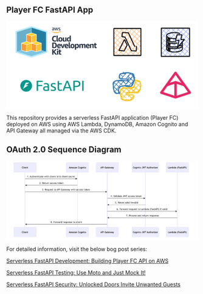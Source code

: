 ## Player FC FastAPI App

![](FastAPIOnAWS.png)

This repository provides a serverless FastAPI application (Player FC) deployed on AWS using AWS Lambda, DynamoDB, Amazon Cognito and API Gateway all managed via the AWS CDK.

## OAuth 2.0 Sequence Diagram

![](SequenceDiagram.png)

For detailed information, visit the below bog post series:

[Serverless FastAPI Development: Building Player FC API on AWS](https://adrianthegreat.com/2025/01/06/Serverless-FastAPI-Development-Building-Player-FC-API-on-AWS/)

[Serverless FastAPI Testing: Use Moto and Just Mock It!](https://adrianthegreat.com/2025/06/21/Serverless-FastAPI-Testing-Use-Moto-and-Just-Mock-It/)

[Serverless FastAPI Security: Unlocked Doors Invite Unwanted Guests](https://adrianthegreat.com/2025/07/12/Serverless-FastAPI-Security-Unlocked-Doors-Invite-Unwanted-Guests/)

